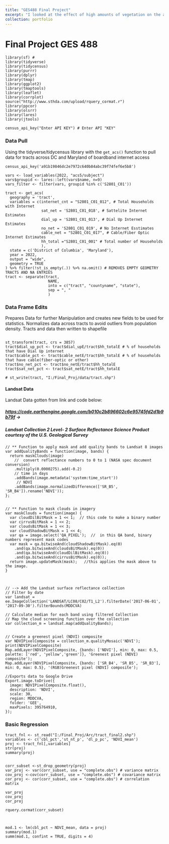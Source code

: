 ```yaml
---
title: "GES488 Final Project"
excerpt: "I looked at the effect of high amounts of vegetation on the access to cable internet. I did this using satellite data from Landsat imagery. This was then used to create an NDVI vegetation index. This compares the amount of Red light to Near Infrared light because plants relect a lot on NIR but very little Red light. Then the averages of NDVI in all tracts were then compared to percentages of household cable internet returning a strong correlation. Below is the clustering of high to high(red) and low to low(blue) values between the two. <br/><img src='/images/Moran.png'>"
collection: portfolio
---
```


# Final Project GES 488

```{r Library_Loader, warning = FALSE}
library(sf) # 
library(tidyverse)
library(tidycensus)
library(purrr)
library(dplyr) 
library(tmap)
library(ggplot2)
library(tmaptools)
library(leaflet)
library(corrplot) 
source("http://www.sthda.com/upload/rquery_cormat.r")
library(ppcor) 
library(olsrr) 
library(lares)
library(jtools)

census_api_key("Enter API KEY") # Enter API "KEY"

```

### Data Pull

Using the tidyverse/tidycensus library with the `get_acs()` function to pull data for tracts across DC and Maryland of boardband internet access

```{r Data_Grab, warning = FALSE}
census_api_key('a91b19846dc2e7972c640b84abc39f74fef6e5b8')

vars <- load_variables(2022, "acs5/subject")  
vars$groupid <- lares::left(vars$name, n=9)
vars_filter <- filter(vars, groupid %in% c('S2801_C01'))

tract <- get_acs(
  geography = 'tract',
  variables = c(internet_cnt = "S2801_C01_012", # Total Households with Internet
                sat_net = 'S2801_C01_018', # Sattelite Internet Estimates
                dial_up = 'S2801_C01_013', # Dial Up Internet Estimates
                no_net = 'S2801_C01_019', # No Internet Esstimates
                cable_net = "S2801_C01_017", # Cable/Fiber Optic Internet Estimates
                hh_total ="S2801_C01_001" # Total number of Households
                ),
  state = c('District of Columbia', 'Maryland'),
  year = 2022,
  output = "wide",
  geometry = TRUE
) %>% filter(!st_is_empty(.)) %>% na.omit() # REMOVES EMPTY GEOMETRY TRACTS AND NA ENTRIES
tract <- separate(tract, 
                   NAME, 
                   into = c("tract", "countyname", "state"),
                   sep = ", "
                   )

```

### Data Frame Edits

Prepares Data for further Manipulation and creates new fields to be used for statistics. Normalizes data across tracts to avoid outliers from population density. Tracts and data then written to shapefile

```{r Data_Frame_Edits, warning = FALSE}

st_transform(tract, crs = 3857)
tract$dial_up_pct <- tract$dial_upE/tract$hh_totalE # % of households that have Dial Up internet
tract$cable_pct <- tract$cable_netE/tract$hh_totalE # % of households that have cable(fiber-optic or other)
tract$no_net_pct <- tract$no_netE/tract$hh_totalE
tract$sat_net_pct <- tract$sat_netE/tract$hh_totalE

# st_write(tract, "I:/Final_Proj/data/tract.shp")

```

#### Landsat Data

Landsat Data gotten from link and code below:

##### <https://code.earthengine.google.com/b010c2b896602c6e95745fd2d1b9b79f> -\>

##### Landsat Collection 2 Level- 2 Surface Reflectance Science Product courtesy of the U.S. Geological Survey

```{r LANDSAT_GEE_Code}
// ** Function to apply mask and add quality bands to Landsat 8 images
var addQualityBands = function(image, bands) {
  return maskClouds(image)
    //  convert reflectance numbers to 0 to 1 (NASA spec document conversion)
    .multiply(0.0000275).add(-0.2)
    // time in days
    .addBands(image.metadata('system:time_start'))
     // NDVI
    .addBands(image.normalizedDifference(['SR_B5', 'SR_B4']).rename('NDVI'));
};


// ** Function to mask clouds in imagery
var maskClouds = function(image) {
  var cloudDilBitMask = 1 << 1;  // this code to make a binary number
  var cirrusBitMask = 1 << 2; 
  var cloudsBitMask = 1 << 3; 
  var cloudShadowBitMask = 1 << 4;   
  var qa = image.select('QA_PIXEL');  //  in this QA band, binary numbers represent mask codes
  var mask = qa.bitwiseAnd(cloudShadowBitMask).eq(0)
    .and(qa.bitwiseAnd(cloudsBitMask).eq(0))
    .and(qa.bitwiseAnd(cloudDilBitMask).eq(0))
    .and(qa.bitwiseAnd(cirrusBitMask).eq(0));  
  return image.updateMask(mask);   //this applies the mask above to the image.
}



// --> Add the Landsat surface reflectance collection
// Filter by date
var landsat = ee.ImageCollection('LANDSAT/LC08/C02/T1_L2').filterDate('2017-06-01', '2017-09-30').filterBounds(MDDCVA)

// Calculate median for each band using filtered Collection
// Map the cloud screening function over the collection
var collection_m = landsat.map(addQualityBands);


// Create a greenest pixel (NDVI) composite
var NDVIPixelComposite = collection_m.qualityMosaic('NDVI');
print(NDVIPixelComposite)
Map.addLayer(NDVIPixelComposite, {bands: ['NDVI'], min: 0, max: 0.5, palette: ['red', 'yellow','green']}, 'Greenest pixel (NDVI) composite');
Map.addLayer(NDVIPixelComposite, {bands: ['SR_B4', 'SR_B5', 'SR_B3'], min: 0, max: 0.5}, '(RGB)Greenest pixel (NDVI) composite');

//Exports data to Google Drive
Export.image.toDrive({
  image: NDVIPixelComposite.float(),
  description: 'NDVI',
  scale: 30,
  region: MDDCVA,
  folder: 'GEE',
  maxPixels: 395764910,
});

```

### Basic Regression

```{r Regression}
tract_fnl <- st_read("I:/Final_Proj/Arc/tract_final2.shp")
variables <- c('cbl_pct','st_nt_p', 'dl_p_pc', 'NDVI_mean')
proj <- tract_fnl[,variables]
str(proj)
summary(proj)


corr_subset <-st_drop_geometry(proj)
var_proj <- var(corr_subset, use = "complete.obs") # variance matrix
cov_proj <-cov(corr_subset, use = "complete.obs") # covariance matrix
cor_proj <- cor(corr_subset, use = "complete.obs") # correlation matrix

var_proj
cov_proj
cor_proj

rquery.cormat(corr_subset)



mod.1 <- lm(cbl_pct ~ NDVI_mean, data = proj)
summary(mod.1)
summ(mod.1, confint = TRUE, digits = 4)

```

